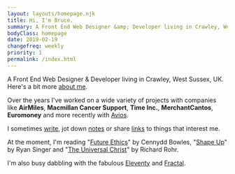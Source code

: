 ```yaml
---
layout: layouts/homepage.njk
title: Hi, I'm Bruce.
summary: A Front End Web Designer &amp; Developer living in Crawley, West Sussex, UK.
bodyClass: homepage
date: 2019-02-19
changefreq: weekly
priority: 1
permalink: /index.html
---
```


A Front End Web Designer &amp; Developer living in Crawley, West Sussex, UK. Here's a bit more [about me][1].

Over the years I've worked on a wide variety of projects with companies like **AirMiles**, **Macmillan Cancer Support**, **Time Inc.**, **MerchantCantos**, **Euromoney** and more recently with [Avios][2].

I sometimes [write][3], jot down [notes][4] or share [links][5] to things that interest me.

At the moment, I'm reading "[Future Ethics][6]" by Cennydd Bowles, "[Shape Up][7]" by Ryan Singer and "[The Universal Christ][8]" by Richard Rohr.

I'm also busy dabbling with the fabulous [Eleventy][9] and [Fractal][10].

[1]: /about
[2]: https://aviosgroup.com/
[3]: /writing
[4]: /notes
[5]: /links
[6]: https://www.future-ethics.com/
[7]: https://basecamp.com/shapeup
[8]: https://universalchrist.cac.org/
[9]: https://www.11ty.io/
[10]: https://fractal.build/

